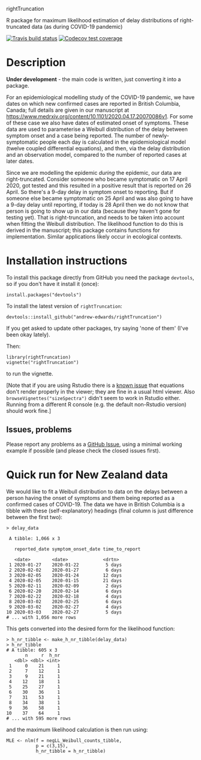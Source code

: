 rightTruncation

R package for maximum likelihood estimation of delay distributions of right-truncated data (as during COVID-19 pandemic)

<!-- badges: start -->
[![Travis build status](https://travis-ci.org/andrew-edwards/rightTruncation.svg?branch=master)](https://travis-ci.org/andrew-edwards/rightTruncation)
[![Codecov test coverage](https://codecov.io/gh/andrew-edwards/rightTruncation/branch/master/graph/badge.svg)](https://codecov.io/gh/andrew-edwards/rightTruncation?branch=master)
<!-- badges: end -->

# Description

**Under development** - the main code is written, just converting it into a package.

For an epidemiological modelling study of the COVID-19 pandemic, we have dates on which new confirmed cases are reported in British Columbia, Canada; full details are given in our manuscript at https://www.medrxiv.org/content/10.1101/2020.04.17.20070086v1. For some of these case we also have dates of estimated onset of symptoms. These data are used to parameterise a Weibull distribution of the delay between symptom onset and a case being reported. The number of newly-symptomatic people each day is calculated in the epidemiological model (twelve coupled differential equations), and then, via the delay distribution and an observation model, compared to the number of reported cases at later dates. 

Since we are modelling the epidemic *during* the epidemic, our data are right-truncated. Consider someone who became symptomatic on 17 April 2020, got tested and this resulted in a positive result that is reported on 26 April. So there's a 9-day delay in symptom onset to reporting. But if someone else became symptomatic on 25 April and was also going to have a 9-day delay until reporting, if today is 28 April then we do not know that person is going to show up in our data (because they haven't gone for testing yet). That is right-truncation, and needs to be taken into account when fitting the Weibull distribution. The likelihood function to do this is derived in the manuscript; this package contains functions for implementation. Similar applications likely occur in ecological contexts.

# Installation instructions

To install this package directly from GitHub you need the package `devtools`, so if you don't have it install it (once):

```
install.packages("devtools")
```

To install the latest version of `rightTruncation`:

```
devtools::install_github("andrew-edwards/rightTruncation")
```

If you get asked to update other packages, try saying 'none of them' (I've been okay lately).

Then:
```
library(rightTruncation)
vignette("rightTruncation")
```
to run the vignette.

[Note that if you are using Rstudio there is a [known issue](https://github.com/rstudio/rstudio/issues/2253) that equations don't render properly in the viewer; they are fine in a usual html viewer. Also `browseVignettes("sizeSpectra")` didn't seem to work in Rstudio either. Running from a different R console (e.g. the default non-Rstudio version) should work fine.]

## Issues, problems

Please report any problems as a [GitHub Issue](https://github.com/andrew-edwards/rightTruncation/issues), using a minimal working example if possible (and please check the closed issues first).

# Quick run for New Zealand data

We would like to fit a Weibull distribution to data on the delays between a person having the onset of symptoms and them being reported as a confirmed cases of COVID-19. The data we have in British Columbia is a tibble with these (self-explanatory) headings (final column is just difference between the first two): 

```
> delay_data
 
 A tibble: 1,066 x 3

   reported_date symptom_onset_date time_to_report

   <date>        <date>             <drtn>        
 1 2020-01-27    2020-01-22          5 days       
 2 2020-02-02    2020-01-27          6 days       
 3 2020-02-05    2020-01-24         12 days       
 4 2020-02-05    2020-01-15         21 days       
 5 2020-02-11    2020-02-09          2 days       
 6 2020-02-20    2020-02-14          6 days       
 7 2020-02-22    2020-02-18          4 days       
 8 2020-03-02    2020-02-25          6 days       
 9 2020-03-02    2020-02-27          4 days       
10 2020-03-03    2020-02-27          5 days       
# ... with 1,056 more rows

```
This gets converted into the desired form for the likelihood function:
```
> h_nr_tibble <- make_h_nr_tibble(delay_data)
> h_nr_tibble
# A tibble: 605 x 3
       n     r  h_nr
   <dbl> <dbl> <int>
 1     0    21     1
 2     7    12     1
 3     9    21     1
 4    12    18     1
 5    25    27     1
 6    30    36     1
 7    31    53     1
 8    34    38     1
 9    36    58     1
10    37    64     1
# ... with 595 more rows

```
and the maximum likelihood calculation is then run using:
```
MLE <- nlm(f = negLL_Weibull_counts_tibble,
           p = c(3,15),
           h_nr_tibble = h_nr_tibble)
```

